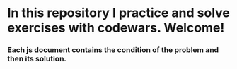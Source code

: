 # In this repository I practice and solve exercises with codewars. Welcome!

### Each js document contains the condition of the problem and then its solution.
